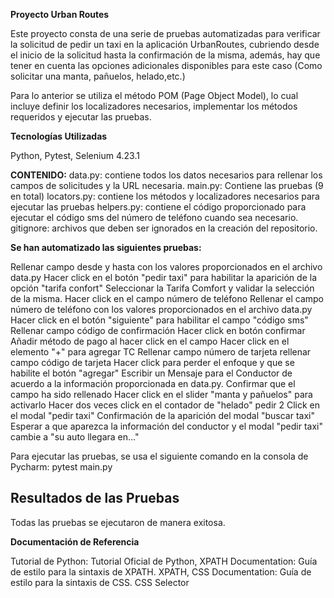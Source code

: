 
**Proyecto Urban Routes**

Este proyecto consta de una serie de pruebas automatizadas para verificar la solicitud de pedir un taxi en la aplicación UrbanRoutes, cubriendo desde el inicio de la solicitud hasta la confirmación de la misma,
además, hay que tener en cuenta las opciones adicionales disponibles para este caso (Como solicitar una manta, pañuelos, helado,etc.)

Para lo anterior se utiliza el método POM (Page Object Model), lo cual incluye definir los localizadores necesarios, implementar los métodos requeridos y ejecutar las pruebas.

**Tecnologías Utilizadas**

Python,
Pytest,
Selenium 4.23.1

**CONTENIDO:**
data.py: contiene todos los datos necesarios para rellenar los campos de solicitudes y la URL necesaria.
main.py: Contiene las pruebas (9 en total)
locators.py: contiene los métodos y localizadores necesarios para ejecutar las pruebas
helpers.py: contiene el código proporcionado para ejecutar el código sms del número de teléfono cuando sea necesario. 
gitignore: archivos que deben ser ignorados en la creación del repositorio.

**Se han automatizado las siguientes pruebas:**

Rellenar campo desde y hasta con los valores proporcionados en el archivo data.py
Hacer click en el botón "pedir taxi" para habilitar la aparición de la opción "tarifa confort"
Seleccionar la Tarifa Comfort y validar la selección de la misma.
Hacer click en el campo número de teléfono
Rellenar el campo número de teléfono con los valores proporcionados en el archivo data.py
Hacer click en el botón "siguiente" para habilitar el campo "código sms"
Rellenar campo código de confirmación
Hacer click en botón confirmar
Añadir método de pago al hacer click en el campo 
Hacer click en el elemento "+" para agregar TC
Rellenar campo número de tarjeta
rellenar campo código de tarjeta
Hacer click para perder el enfoque y que se habilite el botón "agregar"
Escribir un Mensaje para el Conductor de acuerdo a la información proporcionada en data.py. Confirmar que el campo
ha sido rellenado
Hacer click en el slider "manta y pañuelos" para activarlo
Hacer dos veces click en el contador de "helado" pedir 2
Click en el modal "pedir taxi"
Confirmación de la aparición del modal "buscar taxi"
Esperar a que aparezca la información del conductor y el modal "pedir taxi" cambie a "su auto llegara en..."

Para ejecutar las pruebas, se usa el siguiente comando en la consola de Pycharm: pytest main.py

## Resultados de las Pruebas

Todas las pruebas se ejecutaron de manera exitosa.

**Documentación de Referencia**

Tutorial de Python: Tutorial Oficial de Python,
XPATH Documentation: Guía de estilo para la sintaxis de XPATH. XPATH,
CSS Documentation: Guía de estilo para la sintaxis de CSS. CSS Selector
